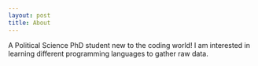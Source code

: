 ```yaml
---
layout: post
title: About
---
```


A Political Science PhD student new to the coding world! I am interested in learning different programming languages to gather raw data.
